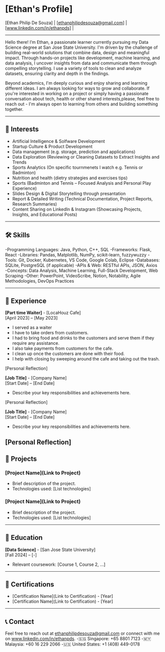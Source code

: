 # [Ethan's Profile]

[Ethan Philip De Souza] | [ethanphilipdesouza@gmail.com] | [www.linkedin.com/in/ethanpds] | 

---

Hello there! I’m Ethan, a passionate learner currently pursuing my Data Science degree at San Jose State University. I'm driven by the challenge of building real-world solutions that combine data, design and meaningful impact. Through hands-on projects like development, machine learning, and data analysis, I uncover insights from data and communicate them through compelling storytelling. I use a variety of tools to clean and analyze datasets, ensuring clarity and depth in the findings.

Beyond academics, I'm deeply curious and enjoy sharing and learning different ideas. I am always looking for ways to grow and collaborate. If you're interested in working on a project or simply having a passionate conversation about tech, health or other shared interests,please, feel free to reach out - I'm always open to learning from others and building something together.

---

## 🎯 Interests
- Artificial Intelligence & Solfware Development
- Startup Culture & Product Development
- Data management (e.g. storage, prediction and applications)
- Data Exploration (Reviewing or Cleaning Datasets to Extract Insights and Trends
- Sports Analytics (On specific tournmenets I watch e.g. Tennis or Badminton)    
- Nutrition and health (dietry strategies and exercises tips)
- Sports (Badminton and Tennis – Focused Analysis and Personal Play Experience)
- Slides Design & Digital Storytelling through presantation
- Report & Detailed Writing (Technical Documentation, Project Reports, Research Summaries)
- Content Sharing on LinkedIn & Instagram (Showcasing Projects, Insights, and Educational Posts)



---


## 🛠️ Skills
-Programming Languages: Java, Python, C++, SQL
-Frameworks: Flask, React
-Libraries: Pandas, Matplotlib, NumPy, scikit-learn, fuzzywuzzy
-Tools: Git, Docker, Kubernetes, VS Code, Google Colab, Eclipse 
-Databases: SQLite, PostgreSQL (if applicable)
-APIs & Web: RESTful APIs, JSON, Axios
-Concepts: Data Analysis, Machine Learning, Full-Stack Development, Web Scraping
-Other: PowerPoint, VideoScribe, Notion, Notability, Agile Methodologies, DevOps Practices

---

## 💼 Experience
**[Part time Waiter]** - [LocaHouz Cafe]  
[April 2023] – [May 2023]  
- I served as a waiter
- I have to take orders from customers.
- I had to bring food and drinks to the customers and serve them if they require any assistance.
- I also take payments from customers for the cafe.
- I clean up once the customers are done with their food.
- I help with closing by sweeping around the cafe and taking out the trash.

[Personal Reflection] 


**[Job Title]** - [Company Name]  
[Start Date] – [End Date]  
- Describe your key responsibilities and achievements here.

[Personal Reflection] 


**[Job Title]** - [Company Name]  
[Start Date] – [End Date]  
- Describe your key responsibilities and achievements here.

[Personal Reflection] 
---

## 📂 Projects
### [Project Name](Link to Project)
- Brief description of the project.
- Technologies used: [List technologies]

### [Project Name](Link to Project)
- Brief description of the project.
- Technologies used: [List technologies]

---

## 📜 Education
**[Data Science]** - [San Jose State University]  
[Fall 2024] – [-]  
- Relevant coursework: [Course 1, Course 2, ...]

---

## 🌟 Certifications
- [Certification Name](Link to Certification) - [Year]
- [Certification Name](Link to Certification) - [Year]

---

## 📞 Contact
Feel free to reach out at ethanphilipdesouza@gmail.com or connect with me on www.linkedin.com/in/ethanpds.
-🇸🇬 Singapore: +65 8801 7123
-🇲🇾 Malaysia: +60 16 229 2066
-🇺🇸 United States: +1 (408) 449-0178

